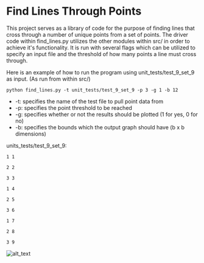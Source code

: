# Find Lines Through Points
This project serves as a library of code for the purpose of finding lines that cross through a number of unique points 
from a set of points. The driver code within find_lines.py utilizes the other modules within src/ in order to achieve 
it's functionality. It is run with several flags which can be utilized to specify an input file and the threshold of how
many points a line must cross through.

Here is an example of how to run the program using unit_tests/test_9_set_9 as input. (As run from within src/)

`python find_lines.py -t unit_tests/test_9_set_9 -p 3 -g 1 -b 12`

* -t: specifies the name of the test file to pull point data from
* -p: specifies the point threshold to be reached
* -g: specifies whether or not the results should be plotted (1 for yes, 0 for no)
* -b: specifies the bounds which the output graph should have (b x b dimensions)

units_tests/test_9_set_9: 

`1 1`

`2 2`

`3 3`

`1 4`

`2 5`

`3 6`

`1 7`

`2 8`

`3 9`


![alt_text](https://github.com/andrew-d-gordon/coding-challenges/blob/main/line-set/src/unit_tests/unit_tests_output/unique_set_test_9_set_9_graph.png?raw=true)

